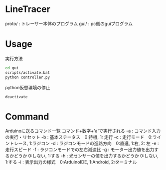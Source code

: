 # LineTracer

proto/ : トレーサー本体のプログラム
gui/ : pc側のguiプログラム

# Usage

実行方法
```bash
cd gui
scripts/activate.bat
python controller.py
```
python仮想環境の停止
```
deactivate
```

# Command

Arduinoに送るコマンド一覧
コマンド+数字+'a'で実行される
-a : コマンド入力の実行・リセット
-b : 基本ステータス　0:待機, 1: 走行
-c : 走行モード　0:ライントレース, 1:ラジコン
-d : ラジコンモードの進路方向　0:直進, 1:右, 2: 左
-e : 走行スピード
-f : ラジコンモードでの左右減速比
-g : モーター出力値を出力するかどうか 0:しない, 1:する
-h : 光センサーの値を出力するかどうか 0:しない, 1:する
-i : 表示出力の様式　0:ArduinoIDE, 1:Android, 2:ターミナル

